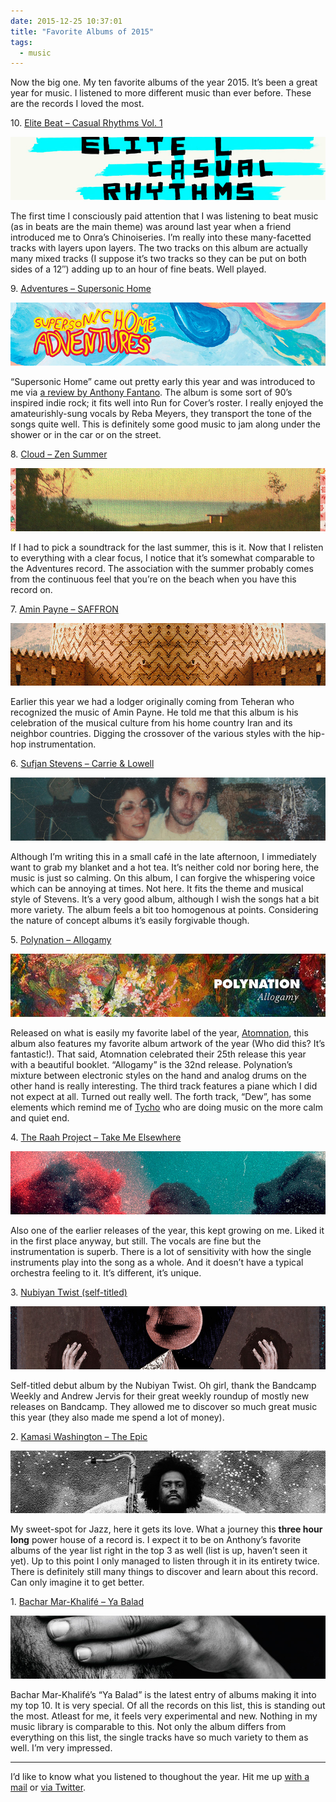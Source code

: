 ```yaml
---
date: 2015-12-25 10:37:01
title: "Favorite Albums of 2015"
tags:
  - music
---
```

Now the big one. My ten favorite albums of the year 2015. It’s been a great year for music. I listened to more different music than ever before. These are the records I loved the most.

<p>10. <a href="https://boomarmnation.bandcamp.com/album/casual-rhythms-vol-1">Elite Beat – Casual Rhythms Vol. 1</a></p>

<p><img src="/img/posts/albums-2015/10.jpg"></p>

<p>The first time I consciously paid attention that I was listening to beat music (as in beats are the main theme) was around last year when a friend introduced me to Onra’s Chinoiseries. I’m really into these many-facetted tracks with layers upon layers. The two tracks on this album are actually many mixed tracks (I suppose it’s two tracks so they can be put on both sides of a 12″) adding up to an hour of fine beats. Well played.</p>



<p>9. <a href="https://runforcoverrecords.bandcamp.com/album/supersonic-home">Adventures – Supersonic Home</a></p>

<p><img src="/img/posts/albums-2015/09.jpg"></p>

<p>“Supersonic Home” came out pretty early this year and was introduced to me via <a href="https://www.youtube.com/watch?v=hehR6VpW-lk">a review by Anthony Fantano</a>. The album is some sort of 90’s inspired indie rock; it fits well into Run for Cover’s roster. I really enjoyed the amateurishly-sung vocals by Reba Meyers, they transport the tone of the songs quite well. This is definitely some good music to jam along under the shower or in the car or on the street.</p>



<p>8. <a href="https://papertrailrecords.bandcamp.com/album/zen-summer">Cloud – Zen Summer</a></p>

<p><img src="/img/posts/albums-2015/08.jpg"></p>

<p>If I had to pick a soundtrack for the last summer, this is it. Now that I relisten to everything with a clear focus, I notice that it’s somewhat comparable to the Adventures record. The association with the summer probably comes from the continuous feel that you’re on the beach when you have this record on.</p>



<p>7. <a href="https://aminpayne.bandcamp.com/album/saffron">Amin Payne – SAFFRON</a></p>

<p><img src="/img/posts/albums-2015/07.jpg"></p>

<p>Earlier this year we had a lodger originally coming from Teheran who recognized the music of Amin Payne. He told me that this album is his celebration of the musical culture from his home country Iran and its neighbor countries. Digging the crossover of the various styles with the hip-hop instrumentation.</p>



<p>6. <a href="http://music.sufjan.com/album/carrie-lowell">Sufjan Stevens – Carrie &amp; Lowell</a></p>

<p><img src="/img/posts/albums-2015/06.jpg"></p>

<p>Although I’m writing this in a small café in the late afternoon, I immediately want to grab my blanket and a hot tea. It’s neither cold nor boring here, the music is just so calming. On this album, I can forgive the whispering voice which can be annoying at times. Not here. It fits the theme and musical style of Stevens. It’s a very good album, although I wish the songs hat a bit more variety. The album feels a bit too homogenous at points. Considering the nature of concept albums it’s easily forgivable though.</p>



<p>5. <a href="https://atomnation.bandcamp.com/album/allogamy">Polynation – Allogamy</a></p>

<p><img src="/img/posts/albums-2015/05.jpg"></p>

<p>Released on what is easily my favorite label of the year, <a href="https://atomnation.bandcamp.com/">Atomnation</a>, this album also features my favorite album artwork of the year (Who did this? It’s fantastic!). That said, Atomnation celebrated their 25th release this year with a beautiful booklet. “Allogamy” is the 32nd release. Polynation’s mixture between electronic styles on the hand and analog drums on the other hand is really interesting. The third track features a piane which I did not expect at all. Turned out really well. The forth track, “Dew”, has some elements which remind me of <a href="http://tychomusic.com/awake/">Tycho</a> who are doing music on the more calm and quiet end.</p>



<p>4. <a href="https://theraahproject.bandcamp.com/album/take-me-elsewhere">The Raah Project – Take Me Elsewhere</a></p>

<p><img src="/img/posts/albums-2015/04.jpg"></p>

<p>Also one of the earlier releases of the year, this kept growing on me. Liked it in the first place anyway, but still. The vocals are fine but the instrumentation is superb. There is a lot of sensitivity with how the single instruments play into the song as a whole. And it doesn’t have a typical orchestra feeling to it. It’s different, it’s unique.</p>



<p>3. <a href="https://wormfoodrecords.bandcamp.com/album/nubiyan-twist-wf103">Nubiyan Twist (self-titled)</a></p>

<p><img src="/img/posts/albums-2015/03.jpg"></p>

<p>Self-titled debut album by the Nubiyan Twist. Oh girl, thank the Bandcamp Weekly and Andrew Jervis for their great weekly roundup of mostly new releases on Bandcamp. They allowed me to discover so much great music this year (they also made me spend a lot of money).</p>



<p>2. <a href="http://ninjatune.net/release/kamasi-washington/the-epic">Kamasi Washington – The Epic</a></p>

<p><img src="/img/posts/albums-2015/02.jpg"></p>

<p>My sweet-spot for Jazz, here it gets its love. What a journey this <b>three hour long</b> power house of a record is. I expect it to be on Anthony’s favorite albums of the year list right in the top 3 as well (list is up, haven’t seen it yet). Up to this point I only managed to listen through it in its entirety twice. There is definitely still many things to discover and learn about this record. Can only imagine it to get better.</p>



<p>1. <a href="https://infine-rec.bandcamp.com/album/ya-balad">Bachar Mar-Khalifé – Ya Balad</a></p>

<p><img src="/img/posts/albums-2015/01.jpg"></p>

<p>Bachar Mar-Khalifé’s “Ya Balad” is the latest entry of albums making it into my top 10. It is very special. Of all the records on this list, this is standing out the most. Atleast for me, it feels very experimental and new. Nothing in my music library is comparable to this. Not only the album differs from everything on this list, the single tracks have so much variety to them as well. I’m very impressed.</p>



<hr>

<p>I’d like to know what you listened to thoughout the year. Hit me up <a href="mailto:{{ site.author.email }}">with a mail</a> or <a href="{{ site.author.twitter }}">via Twitter</a>.</p>
